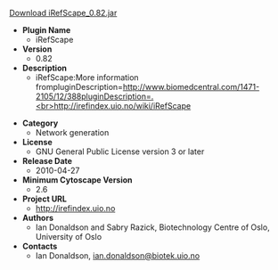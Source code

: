 <a href="iRefScape_0.82.jar">Download iRefScape_0.82.jar</a>

* __Plugin Name__
  * iRefScape
* __Version__
  * 0.82
* __Description__
  * iRefScape:More information frompluginDescription=http://www.biomedcentral.com/1471-2105/12/388pluginDescription=.<br>http://irefindex.uio.no/wiki/iRefScape<p>
* __Category__
  * Network generation
* __License__
  * GNU General Public License version 3 or later
* __Release Date__
  * 2010-04-27
* __Minimum Cytoscape Version__
  * 2.6
* __Project URL__
  * http://irefindex.uio.no
* __Authors__
  * Ian Donaldson and Sabry Razick, Biotechnology Centre of Oslo, University of Oslo
* __Contacts__
  * Ian Donaldson, ian.donaldson@biotek.uio.no
